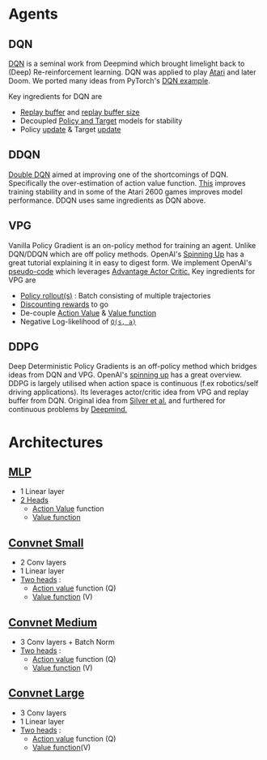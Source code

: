 # Agents
## DQN
[DQN](https://deepmind.com/research/publications/human-level-control-through-deep-reinforcement-learning) is a seminal work from Deepmind which brought limelight back to (Deep) Re-reinforcement learning. DQN was applied to play [Atari](https://deepmind.com/research/publications/playing-atari-deep-reinforcement-learning) and later Doom. We ported many ideas from PyTorch's [DQN example](https://pytorch.org/tutorials/intermediate/reinforcement_q_learning.html).

Key ingredients for DQN are
- [Replay buffer](https://github.com/moabitcoin/cherry-pytorch/blob/master/cherry/agents/models.py#L6) and [replay buffer size](https://github.com/moabitcoin/cherry-pytorch/blob/master/configs/doom-dqn.yaml#L36)
- Decoupled [Policy and Target](https://github.com/moabitcoin/cherry-pytorch/blob/master/cherry/agents/dqn.py#L58) models for stability
- Policy [update](https://github.com/moabitcoin/cherry-pytorch/blob/master/cherry/agents/dqn.py#L252) & Target [update](https://github.com/moabitcoin/cherry-pytorch/blob/master/cherry/agents/dqn.py#L255)

## DDQN
[Double DQN](https://arxiv.org/abs/1509.06461) aimed at improving one of the shortcomings of DQN. Specifically the over-estimation of action value function. [This](https://github.com/moabitcoin/cherry-pytorch/blob/docs/cherry/agents/ddqn.py#L169) improves training stability and in some of the Atari 2600 games improves model performance. DDQN uses same ingredients as DQN above.

## VPG
Vanilla Policy Gradient is an on-policy method for training an agent. Unlike DQN/DDQN which are off policy methods. OpenAI's [Spinning Up](https://spinningup.openai.com/en/latest/algorithms/vpg.html) has a great tutorial explaining it in easy to digest form. We implement OpenAI's [pseudo-code](https://spinningup.openai.com/en/latest/algorithms/vpg.html#pseudocode) which leverages [Advantage Actor Critic.](https://www.freecodecamp.org/news/an-intro-to-advantage-actor-critic-methods-lets-play-sonic-the-hedgehog-86d6240171d/)
Key ingredients for VPG are
- [Policy rollout(s)](https://github.com/moabitcoin/cherry-pytorch/blob/docs/cherry/agents/vpg.py#L289) : Batch consisting of multiple trajectories
- [Discounting rewards](https://github.com/moabitcoin/cherry-pytorch/blob/docs/cherry/agents/vpg.py#L173) to go
- De-couple [Action Value](https://github.com/moabitcoin/cherry-pytorch/blob/docs/cherry/agents/vpg.py#L225) & [Value function](https://github.com/moabitcoin/cherry-pytorch/blob/docs/cherry/agents/vpg.py#L239)
- Negative Log-likelihood of [`Q(s, a)`](https://github.com/moabitcoin/cherry-pytorch/blob/docs/cherry/agents/vpg.py#L231)

## DDPG
Deep Deterministic Policy Gradients is an off-policy method which bridges ideas from DQN and VPG. OpenAI's [spinning up](https://spinningup.openai.com/en/latest/algorithms/ddpg.html#) has a great overview. DDPG is largely utilised when action space is continuous (f.ex robotics/self driving applications). Its leverages actor/critic idea from VPG and replay buffer from DQN. Original idea from [Silver et al.](http://proceedings.mlr.press/v32/silver14.pdf) and furthered for continuous problems by [Deepmind.](https://arxiv.org/pdf/1509.02971.pdf)

# Architectures
## [MLP](https://github.com/moabitcoin/cherry-pytorch/blob/master/cherry/agents/models.py#L208)
- 1 Linear layer
- [2 Heads](https://github.com/moabitcoin/cherry-pytorch/blob/master/cherry/agents/models.py#L208)
  - [Action Value](https://github.com/moabitcoin/cherry-pytorch/blob/master/cherry/agents/models.py#L223) function
  - [Value function](https://github.com/moabitcoin/cherry-pytorch/blob/master/cherry/agents/models.py#L224)

## [Convnet Small](https://github.com/moabitcoin/cherry-pytorch/blob/master/cherry/agents/models.py#L50)
- 2 Conv layers
- 1 Linear layer
- [Two heads](https://github.com/moabitcoin/cherry-pytorch/blob/master/cherry/agents/models.py#L50) :
    - [Action value](https://github.com/moabitcoin/cherry-pytorch/blob/master/cherry/agents/models.py#L98) function (Q)
    - [Value function](https://github.com/moabitcoin/cherry-pytorch/blob/master/cherry/agents/models.py#L99) (V)

## [Convnet Medium](https://github.com/moabitcoin/cherry-pytorch/blob/master/cherry/agents/models.py#L105)
- 3 Conv layers + Batch Norm
- [Two heads](https://github.com/moabitcoin/cherry-pytorch/blob/master/cherry/agents/models.py#L113) :
    - [Action value](https://github.com/moabitcoin/cherry-pytorch/blob/master/cherry/agents/models.py#L134) function (Q)
    - [Value function](https://github.com/moabitcoin/cherry-pytorch/blob/master/cherry/agents/models.py#L135) (V)

## [Convnet Large](https://github.com/moabitcoin/cherry-pytorch/blob/master/cherry/agents/models.py#L160)
- 3 Conv layers
- 1 Linear layer
- [Two heads](https://github.com/moabitcoin/cherry-pytorch/blob/master/cherry/agents/models.py#L160) :
    - [Action value](https://github.com/moabitcoin/cherry-pytorch/blob/master/cherry/agents/models.py#L179) function (Q)
    - [Value function](https://github.com/moabitcoin/cherry-pytorch/blob/master/cherry/agents/models.py#L180)(V)
